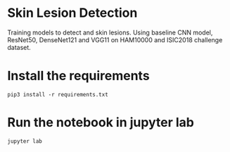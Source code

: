 # Skin Lesion Detection

Training models to detect and skin lesions. Using baseline CNN model, ResNet50, DenseNet121 and VGG11 on HAM10000 and ISIC2018 challenge dataset.

# Install the requirements
`pip3 install -r requirements.txt`

# Run the notebook in jupyter lab
`jupyter lab`
